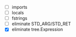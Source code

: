 - [ ] imports
- [ ] locals
- [ ] fstrings
- [ ] eliminate STD_ARG/STD_RET
- [X] eliminate tree.Expression